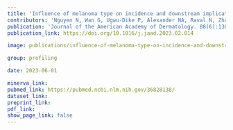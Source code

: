 ```yaml
---
title: 'Influence of melanoma type on incidence and downstream implications of cutaneous immune-related adverse events in the setting of immune checkpoint inhibitor therapy.'
contributors: 'Nguyen N, Wan G, Ugwu-Dike P, Alexander NA, Raval N, Zhang S, Jairath R, Phillipps J, Leung B, Roster K, Seo J, Lu C, Tang K, Choi MS, DeSimone MS, Theodosakis N, Amadife M, Cox N, Le TK, Liu F, Chen W, Bai X, Boland G, Liu D, Hurlbert MS, LeBoeuf N, Reynolds KL, Yu KH, Tsao H, Asgari M, Gusev A, Kwatra SG, Semenov YR. (2023).'
publication: 'Journal of the American Academy of Dermatology. 88(6):1308-1316'
publication_link: https://doi.org/10.1016/j.jaad.2023.02.014

image: publications/influence-of-melanoma-type-on-incidence-and-downstream-implications-of-cutaneous-immune-related-adverse-events-in-the-setting-of-immune-checkpoint-inhibitor-therapy.jpg

group: profiling

date: 2023-06-01

minerva_link:
pubmed_link: https://pubmed.ncbi.nlm.nih.gov/36828138/
dataset_link:
preprint_link:
pdf_link:
show_page_link: false
---
```

